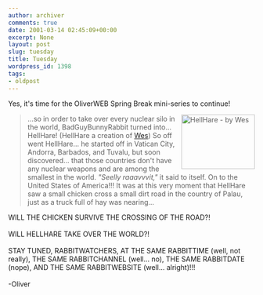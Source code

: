 ```yaml
---
author: archiver
comments: true
date: 2001-03-14 02:45:09+00:00
excerpt: None
layout: post
slug: tuesday
title: Tuesday
wordpress_id: 1398
tags:
- oldpost
---
```


Yes, it's time for the OliverWEB Spring Break mini-series to continue!

> <img src="http://www.oliverweb.com/stuff/hellhare.jpg" width="150" height="111" align="right" border="0" alt="HellHare - by Wes">...so in order to take over every nuclear silo in the world, BadGuyBunnyRabbit turned into... HellHare! <span>(HellHare a creation of <a href="http://www.hometown.aol.com/holyyam" target="_blank">Wes</a>)</span> So off went HellHare... he started off in Vatican City, Andorra, Barbados, and Tuvalu, but soon discovered... that those countries don't have any nuclear weapons and are among the smallest in the world. <i>"Seelly raaavvvit,"</i> it said to itself. On to the United States of America!!! It was at this very moment that HellHare saw a small chicken cross a small dirt road in the country of Palau, just as a truck full of hay was nearing...

WILL THE CHICKEN SURVIVE THE CROSSING OF THE ROAD?!<br /><br />WILL HELLHARE TAKE OVER THE WORLD?!<br /><br />STAY TUNED, RABBITWATCHERS, AT THE SAME RABBITTIME (well, not really), THE SAME RABBITCHANNEL (well... no), THE SAME RABBITDATE (nope), AND THE SAME RABBITWEBSITE (well... alright)!!!<br /><br />-Oliver